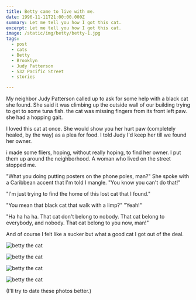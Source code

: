 ```yaml
---
title: Betty came to live with me.
date: 1996-11-11T21:00:00.000Z
summary: Let me tell you how I got this cat.
excerpt: Let me tell you how I got this cat.
image: /static/img/betty/betty-1.jpg
tags:
  - post
  - cats
  - Betty
  - Brooklyn
  - Judy Patterson
  - 532 Pacific Street
  - stories

---
```


My neighbor Judy Patterson called up to ask for some help with a black cat she found. She said it was climbing up the outside wall of our building trying to get to some tuna fish. the cat was missing fingers from its front left paw. she had a hopping gait.

I loved this cat at once. She would show you her hurt paw (completely healed, by the way) as a plea for food. I told Judy I'd keep her till we found her owner.

i made some fliers, hoping, without really hoping, to find her owner. I put them up around the neighborhood. A woman who lived on the street stopped me.

"What you doing putting posters on the phone poles, man?" She spoke with a Caribbean accent that I'm told I mangle. "You know you can't do that!"

"I'm just trying to find the home of this lost cat that I found."

"You mean that black cat that walk with a limp?"
"Yeah!"

"Ha ha ha ha. That cat don't belong to nobody. That cat belong to everybody, and nobody. That cat belong to you now, man!"

And of course I felt like a sucker but what a good cat I got out of the deal.

![betty the cat](/static/img/betty/betty-1.jpg)

![betty the cat](/static/img/betty/betty-2.jpg)

![betty the cat](/static/img/betty/betty-3.jpg)

![betty the cat](/static/img/betty/betty-with-her-black-cat-toy.jpg)

(I'll try to date these photos better.)